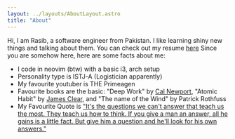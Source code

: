 ```yaml
---
layout: ../layouts/AboutLayout.astro
title: "About"
---
```


Hi, I am Rasib, a software engineer from Pakistan. I like learning shiny new things and talking about them. You can check out my resume [here](https://old.rasib.me/resume.pdf)
Since you are somehow here, here are some facts about me:

- I code in neovim (btw) with a basic i3, arch setup
- Personality type is ISTJ-A (Logistician apparently)
- My favourite youtuber is THE Primeagen
- Favourite books are the basic: "Deep Work" by [Cal Newport](https://calnewport.com/), "Atomic Habit" by [James Clear](https://jamesclear.com/), and "The name of the Wind" by Patrick Rothfuss
- My Favourite Quote is ["It's the questions we can't answer that teach us the most. They teach us how to think. If you give a man an answer, all he gains is a little fact. But give him a question and he'll look for his own answers."](https://www.goodreads.com/quotes/351709-it-s-the-questions-we-can-t-answer-that-teach-us-the)

